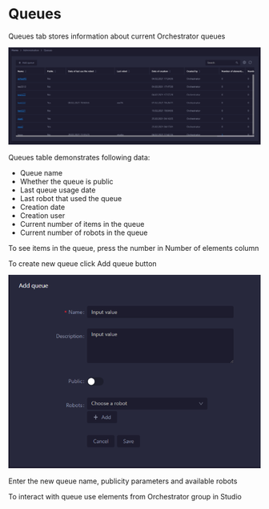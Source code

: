 # Queues

Queues tab stores information about current Orchestrator queues

![](<../../.gitbook/assets/image (45).png>)

Queues table demonstrates following data:

* Queue name
* Whether the queue is public
* Last queue usage date
* Last robot that used the queue
* Creation date
* Creation user
* Current number of items in the queue
* Current number of robots in the queue

To see items in the queue, press the number in Number of elements column

To create new queue click Add queue button

![](<../../.gitbook/assets/image (88).png>)

Enter the new queue name, publicity parameters and available robots&#x20;

To interact with queue use elements from Orchestrator group in Studio
